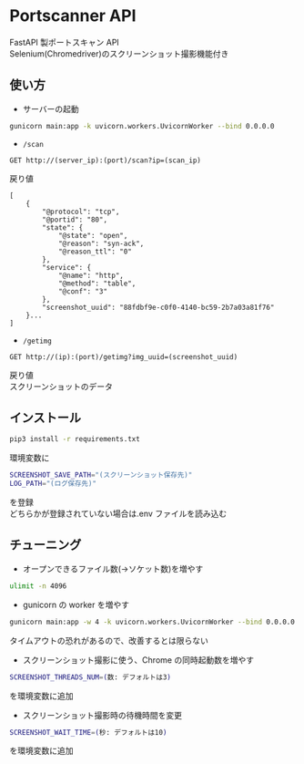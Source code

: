 # Portscanner API

FastAPI 製ポートスキャン API  
Selenium(Chromedriver)のスクリーンショット撮影機能付き

## 使い方

- サーバーの起動

```bash
gunicorn main:app -k uvicorn.workers.UvicornWorker --bind 0.0.0.0
```

- `/scan`

```
GET http://(server_ip):(port)/scan?ip=(scan_ip)
```

戻り値

```
[
    {
        "@protocol": "tcp",
        "@portid": "80",
        "state": {
            "@state": "open",
            "@reason": "syn-ack",
            "@reason_ttl": "0"
        },
        "service": {
            "@name": "http",
            "@method": "table",
            "@conf": "3"
        },
        "screenshot_uuid": "88fdbf9e-c0f0-4140-bc59-2b7a03a81f76"
    }...
]
```

- `/getimg`

```
GET http://(ip):(port)/getimg?img_uuid=(screenshot_uuid)
```

戻り値  
スクリーンショットのデータ

## インストール

```bash
pip3 install -r requirements.txt
```

環境変数に

```bash
SCREENSHOT_SAVE_PATH="(スクリーンショット保存先)"
LOG_PATH="(ログ保存先)"
```

を登録  
どちらかが登録されていない場合は.env ファイルを読み込む

## チューニング

- オープンできるファイル数(->ソケット数)を増やす

```bash
ulimit -n 4096
```

- gunicorn の worker を増やす

```bash
gunicorn main:app -w 4 -k uvicorn.workers.UvicornWorker --bind 0.0.0.0
```

タイムアウトの恐れがあるので、改善するとは限らない

- スクリーンショット撮影に使う、Chrome の同時起動数を増やす

```bash
SCREENSHOT_THREADS_NUM=(数: デフォルトは3)
```

を環境変数に追加

- スクリーンショット撮影時の待機時間を変更

```bash
SCREENSHOT_WAIT_TIME=(秒: デフォルトは10)
```

を環境変数に追加
